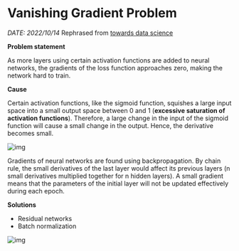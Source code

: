 # Vanishing Gradient Problem

*DATE: 2022/10/14*         Rephrased from [towards data science](https://towardsdatascience.com/the-vanishing-gradient-problem-69bf08b15484)

**Problem statement**

As more layers using certain activation functions are added to neural networks, the gradients of the loss function approaches zero, making the network hard to train.

**Cause**

Certain activation functions, like the sigmoid function, squishes a large input space into a small output space between 0 and 1 (**excessive saturation of activation functions**). Therefore, a large change in the input of the sigmoid function will cause a small change in the output. Hence, the derivative becomes small.

![img](https://miro.medium.com/max/770/1*6A3A_rt4YmumHusvTvVTxw.png)

Gradients of neural networks are found using backpropagation. By chain rule, the small derivatives of the last layer would affect its previous layers (n small derivatives multiplied together for n hidden layers). A small gradient means that the parameters of the initial layer will not be updated effectively during each epoch.

**Solutions**

- Residual networks
- Batch normalization

![img](https://miro.medium.com/max/770/1*XCtAytGsbhRQnu-x7Ynr0Q.png)
